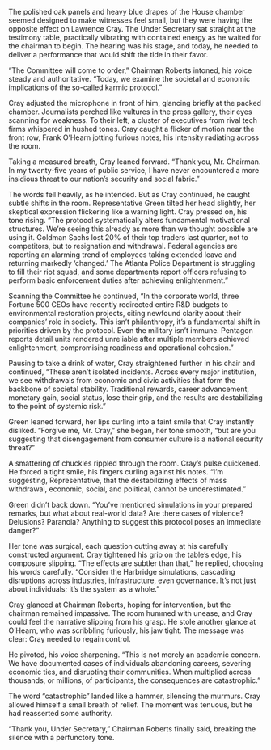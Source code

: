 The polished oak panels and heavy blue drapes of the House chamber seemed designed to make witnesses feel small, but they were having the opposite effect on Lawrence Cray. The Under Secretary sat straight at the testimony table, practically vibrating with contained energy as he waited for the chairman to begin. The hearing was his stage, and today, he needed to deliver a performance that would shift the tide in their favor. 

“The Committee will come to order,” Chairman Roberts intoned, his voice steady and authoritative. “Today, we examine the societal and economic implications of the so-called karmic protocol.” 

Cray adjusted the microphone in front of him, glancing briefly at the packed chamber. Journalists perched like vultures in the press gallery, their eyes scanning for weakness. To their left, a cluster of executives from rival tech firms whispered in hushed tones. Cray caught a flicker of motion near the front row, Frank O’Hearn jotting furious notes, his intensity radiating across the room. 

Taking a measured breath, Cray leaned forward. “Thank you, Mr. Chairman. In my twenty-five years of public service, I have never encountered a more insidious threat to our nation’s security and social fabric.” 

The words fell heavily, as he intended. But as Cray continued, he caught subtle shifts in the room. Representative Green tilted her head slightly, her skeptical expression flickering like a warning light. Cray pressed on, his tone rising. “The protocol systematically alters fundamental motivational structures. We’re seeing this already as more than we thought possible are using it. Goldman Sachs lost 20% of their top traders last quarter, not to competitors, but to resignation and withdrawal. Federal agencies are reporting an alarming trend of employees taking extended leave and returning markedly ‘changed.’ The Atlanta Police Department is struggling to fill their riot squad, and some departments report officers refusing to perform basic enforcement duties after achieving enlightenment.” 

Scanning the Committee he continued, “In the corporate world, three Fortune 500 CEOs have recently redirected entire R&D budgets to environmental restoration projects, citing newfound clarity about their companies’ role in society. This isn’t philanthropy, it’s a fundamental shift in priorities driven by the protocol. Even the military isn’t immune. Pentagon reports detail units rendered unreliable after multiple members achieved enlightenment, compromising readiness and operational cohesion.” 

Pausing to take a drink of water, Cray straightened further in his chair and continued, “These aren’t isolated incidents. Across every major institution, we see withdrawals from economic and civic activities that form the backbone of societal stability. Traditional rewards, career advancement, monetary gain, social status, lose their grip, and the results are destabilizing to the point of systemic risk.” 

Green leaned forward, her lips curling into a faint smile that Cray instantly disliked. “Forgive me, Mr. Cray,” she began, her tone smooth, “but are you suggesting that disengagement from consumer culture is a national security threat?” 

A smattering of chuckles rippled through the room. Cray’s pulse quickened. He forced a tight smile, his fingers curling against his notes. “I’m suggesting, Representative, that the destabilizing effects of mass withdrawal, economic, social, and political, cannot be underestimated.” 

Green didn’t back down. “You’ve mentioned simulations in your prepared remarks, but what about real-world data? Are there cases of violence? Delusions? Paranoia? Anything to suggest this protocol poses an immediate danger?” 

Her tone was surgical, each question cutting away at his carefully constructed argument. Cray tightened his grip on the table’s edge, his composure slipping. “The effects are subtler than that,” he replied, choosing his words carefully. “Consider the Harbridge simulations, cascading disruptions across industries, infrastructure, even governance. It’s not just about individuals; it’s the system as a whole.” 

Cray glanced at Chairman Roberts, hoping for intervention, but the chairman remained impassive. The room hummed with unease, and Cray could feel the narrative slipping from his grasp. He stole another glance at O’Hearn, who was scribbling furiously, his jaw tight. The message was clear: Cray needed to regain control. 

He pivoted, his voice sharpening. “This is not merely an academic concern. We have documented cases of individuals abandoning careers, severing economic ties, and disrupting their communities. When multiplied across thousands, or millions, of participants, the consequences are catastrophic.” 

The word “catastrophic” landed like a hammer, silencing the murmurs. Cray allowed himself a small breath of relief. The moment was tenuous, but he had reasserted some authority. 

“Thank you, Under Secretary,” Chairman Roberts finally said, breaking the silence with a perfunctory tone.
